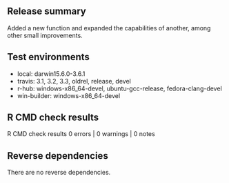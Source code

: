 ## Release summary

Added a new function and expanded the capabilities of another, among other small improvements.

## Test environments

* local: darwin15.6.0-3.6.1
* travis: 3.1, 3.2, 3.3, oldrel, release, devel
* r-hub: windows-x86_64-devel, ubuntu-gcc-release, fedora-clang-devel
* win-builder: windows-x86_64-devel

## R CMD check results

R CMD check results
0 errors | 0 warnings | 0 notes

## Reverse dependencies

There are no reverse dependencies.
